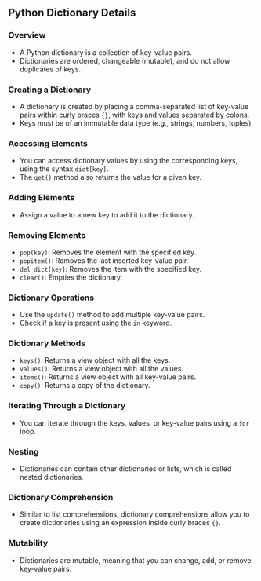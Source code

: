 ## Python Dictionary Details

### Overview
- A Python dictionary is a collection of key-value pairs.
- Dictionaries are ordered, changeable (mutable), and do not allow duplicates of keys.

### Creating a Dictionary
- A dictionary is created by placing a comma-separated list of key-value pairs within curly braces `{}`, with keys and values separated by colons.
- Keys must be of an immutable data type (e.g., strings, numbers, tuples).

### Accessing Elements
- You can access dictionary values by using the corresponding keys, using the syntax `dict[key]`.
- The `get()` method also returns the value for a given key.

### Adding Elements
- Assign a value to a new key to add it to the dictionary.

### Removing Elements
- `pop(key)`: Removes the element with the specified key.
- `popitem()`: Removes the last inserted key-value pair.
- `del dict[key]`: Removes the item with the specified key.
- `clear()`: Empties the dictionary.

### Dictionary Operations
- Use the `update()` method to add multiple key-value pairs.
- Check if a key is present using the `in` keyword.

### Dictionary Methods
- `keys()`: Returns a view object with all the keys.
- `values()`: Returns a view object with all the values.
- `items()`: Returns a view object with all key-value pairs.
- `copy()`: Returns a copy of the dictionary.

### Iterating Through a Dictionary
- You can iterate through the keys, values, or key-value pairs using a `for` loop.

### Nesting
- Dictionaries can contain other dictionaries or lists, which is called nested dictionaries.

### Dictionary Comprehension
- Similar to list comprehensions, dictionary comprehensions allow you to create dictionaries using an expression inside curly braces `{}`.

### Mutability
- Dictionaries are mutable, meaning that you can change, add, or remove key-value pairs.
